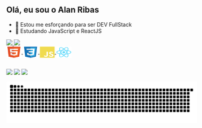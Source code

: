 ## Olá, eu sou o Alan Ribas
- 👀 Estou me esforçando para ser DEV FullStack
- 🌱 Estudando JavaScript e ReactJS

<div>
  <a href="https://github.com/Alan-RiBas">
  <img height="180em" src="https://github-readme-stats.vercel.app/api?username=Alan-RiBas&show_icons=true&theme=dark&include_all_commits=true&count_private=true"/>
  <img height="180em" src="https://github-readme-stats.vercel.app/api/top-langs/?username=Alan-RiBas&layout=compact&langs_count=7&theme=dark"/>
</div>
  
  </div>
<div style="display: inline">
  <img align="center" alt="Alan-HTML" height="30" width="40" src="https://raw.githubusercontent.com/devicons/devicon/master/icons/html5/html5-original.svg">
  <img align="center" alt="Alan-CSS" height="30" width="40" src="https://raw.githubusercontent.com/devicons/devicon/master/icons/css3/css3-original.svg">
  <img align="center" alt="Alan-Js" height="30" width="40" src="https://raw.githubusercontent.com/devicons/devicon/master/icons/javascript/javascript-plain.svg">
  <img align="center" alt="Alan-React" height="30" width="40" src="https://raw.githubusercontent.com/devicons/devicon/master/icons/react/react-original.svg">
</div>

##

<div style="display: inline"> 
  <a href="https://instagram.com/alan.b.ribas" target="_blank"><img src="https://img.shields.io/badge/-Instagram-%23E4405F?style=for-the-badge&logo=instagram&logoColor=white" target="_blank"></a>
 	<a href = "mailto:alanbatista.ribas@gmail.com"><img src="https://img.shields.io/badge/-Gmail-%23333?style=for-the-badge&logo=gmail&logoColor=white" target="_blank"></a>
  <a href="https://www.linkedin.com/in/alan-batista-2b60a61a2/" target="_blank"><img src="https://img.shields.io/badge/-LinkedIn-%230077B5?style=for-the-badge&logo=linkedin&logoColor=white" target="_blank"></a> 
 
  ![Snake animation](https://github.com/Alan-RiBas/Alan-RiBas/blob/output/github-contribution-grid-snake.svg)
 
</div>
